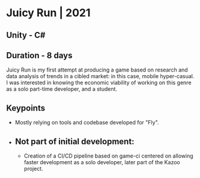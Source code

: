 # Juicy Run | 2021
## Unity - C# #
## Duration - 8 days
Juicy Run is my first attempt at producing a game based on research and data analysis of trends in a cibled market: in this case, mobile hyper-casual. I was interested in knowing the economic viability of working on this genre as a solo part-time developer, and a student.
## Keypoints
* Mostly relying on tools and codebase developed for "Fly".
* ## Not part of initial development: 
    * Creation of a CI/CD pipeline based on game-ci centered on allowing faster development as a solo developer, later part of the Kazoo project.
